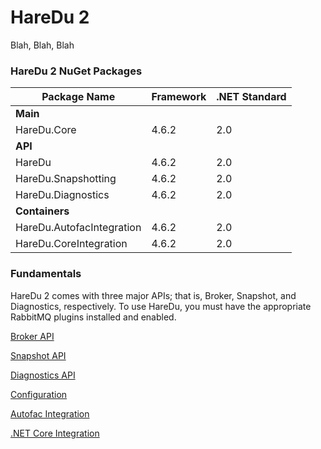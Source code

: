 # HareDu 2

Blah, Blah, Blah

### HareDu 2 NuGet Packages

| Package Name | Framework | .NET Standard |
|---| --- | --- |
| **Main** |  |  |
| HareDu.Core | 4.6.2 | 2.0 |
| **API** |  |  |
| HareDu | 4.6.2 | 2.0 |
| HareDu.Snapshotting | 4.6.2 | 2.0 |
| HareDu.Diagnostics | 4.6.2 | 2.0 |
| **Containers** | | |
| HareDu.AutofacIntegration | 4.6.2 | 2.0 |
| HareDu.CoreIntegration | 4.6.2 | 2.0 |


### Fundamentals
HareDu 2 comes with three major APIs; that is, Broker, Snapshot, and Diagnostics, respectively. To use HareDu, you must have the appropriate RabbitMQ plugins installed and enabled.


[Broker API](https://github.com/ahives/HareDu2/blob/master/docs/broker-api.md)

[Snapshot API](https://github.com/ahives/HareDu2/blob/master/docs/snapshot-api.md)

[Diagnostics API](https://github.com/ahives/HareDu2/blob/master/docs/diagnostics-api.md)

[Configuration](https://github.com/ahives/HareDu2/blob/master/docs/configuration.md)

[Autofac Integration](https://github.com/ahives/HareDu2/blob/master/docs/autofac-integration.md)

[.NET Core Integration](https://github.com/ahives/HareDu2/blob/master/docs/core-integration.md)

